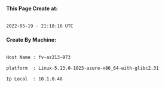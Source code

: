 
   
#### This Page Create at:

```bash

2022-05-19 - 21:18:16 UTC

```

#### Create By Machine:

```bash

Host Name : fv-az213-973

platform  : Linux-5.13.0-1023-azure-x86_64-with-glibc2.31

Ip Local  : 10.1.0.48

```

